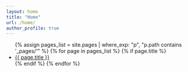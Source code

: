 ```yaml
---
layout: home
title: "Home"
url: /home/
author_profile: true
---
```


<nav>
  <ul>
    {% assign pages_list = site.pages | where_exp: "p", "p.path contains '_pages/'" %}
    {% for page in pages_list %}
      {% if page.title %}
        <li><a href="{{ page.url }}">{{ page.title }}</a></li>
      {% endif %}
    {% endfor %}
  </ul>
</nav>